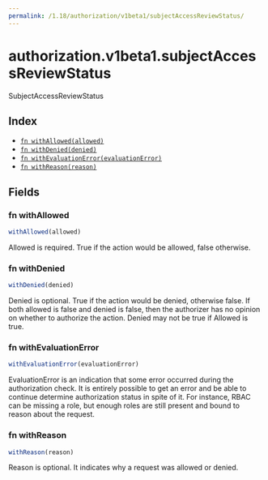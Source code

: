 ```yaml
---
permalink: /1.18/authorization/v1beta1/subjectAccessReviewStatus/
---
```


# authorization.v1beta1.subjectAccessReviewStatus

SubjectAccessReviewStatus

## Index

* [`fn withAllowed(allowed)`](#fn-withallowed)
* [`fn withDenied(denied)`](#fn-withdenied)
* [`fn withEvaluationError(evaluationError)`](#fn-withevaluationerror)
* [`fn withReason(reason)`](#fn-withreason)

## Fields

### fn withAllowed

```ts
withAllowed(allowed)
```

Allowed is required. True if the action would be allowed, false otherwise.

### fn withDenied

```ts
withDenied(denied)
```

Denied is optional. True if the action would be denied, otherwise false. If both allowed is false and denied is false, then the authorizer has no opinion on whether to authorize the action. Denied may not be true if Allowed is true.

### fn withEvaluationError

```ts
withEvaluationError(evaluationError)
```

EvaluationError is an indication that some error occurred during the authorization check. It is entirely possible to get an error and be able to continue determine authorization status in spite of it. For instance, RBAC can be missing a role, but enough roles are still present and bound to reason about the request.

### fn withReason

```ts
withReason(reason)
```

Reason is optional.  It indicates why a request was allowed or denied.